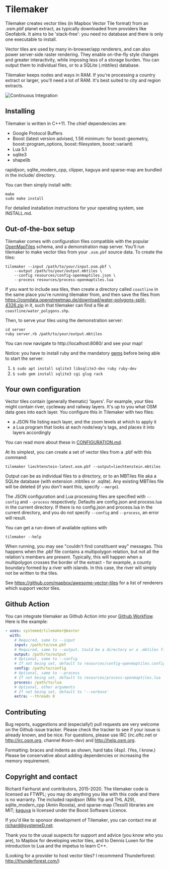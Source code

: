 # Tilemaker

Tilemaker creates vector tiles (in Mapbox Vector Tile format) from an .osm.pbf planet extract, as typically downloaded from providers like Geofabrik. It aims to be 'stack-free': you need no database and there is only one executable to install.

Vector tiles are used by many in-browser/app renderers, and can also power server-side raster rendering. They enable on-the-fly style changes and greater interactivity, while imposing less of a storage burden. You can output them to individual files, or to a SQLite (.mbtiles) database.

Tilemaker keeps nodes and ways in RAM. If you're processing a country extract or larger, you'll need a lot of RAM. It's best suited to city and region extracts.

![Continuous Integration](https://github.com/systemeD/tilemaker/workflows/Continuous%20Integration/badge.svg)

## Installing

Tilemaker is written in C++11. The chief dependencies are:

* Google Protocol Buffers
* Boost (latest version advised, 1.56 minimum: for boost::geometry, boost::program_options, boost::filesystem, boost::variant)
* Lua 5.1
* sqlite3
* shapelib

rapidjson, sqlite_modern_cpp, clipper, kaguya and sparse-map are bundled in the include/ directory.

You can then simply install with:

    make
    sudo make install
	
For detailed installation instructions for your operating system, see INSTALL.md.

## Out-of-the-box setup

Tilemaker comes with configuration files compatible with the popular [OpenMapTiles](https://openmaptiles.org) schema, and a demonstration map server. You'll run tilemaker to make vector tiles from your `.osm.pbf` source data. To create the tiles:

    tilemaker --input /path/to/your/input.osm.pbf \
        --output /path/to/your/output.mbtiles \
        --config resources/config-openmaptiles.json \
        --process resources/process-openmaptiles.lua

If you want to include sea tiles, then create a directory called `coastline` in the same place you're running tilemaker from, and then save the files from https://osmdata.openstreetmap.de/download/water-polygons-split-4326.zip in it, such that tilemaker can find a file at `coastline/water_polygons.shp`.

Then, to serve your tiles using the demonstration server:

    cd server
    ruby server.rb /path/to/your/output.mbtiles

You can now navigate to http://localhost:8080/ and see your map!

Notice: you have to install ruby and the mandatory [gems](https://en.wikipedia.org/wiki/RubyGems) before being able to start the server:    

1. `$ sudo apt install sqlite3 libsqlite3-dev ruby ruby-dev`
2. `$ sudo gem install sqlite3 cgi glug rack`

## Your own configuration

Vector tiles contain (generally thematic) 'layers'. For example, your tiles might contain river, cycleway and railway layers. It's up to you what OSM data goes into each layer. You configure this in Tilemaker with two files:

* a JSON file listing each layer, and the zoom levels at which to apply it
* a Lua program that looks at each node/way's tags, and places it into layers accordingly

You can read more about these in [CONFIGURATION.md](CONFIGURATION.md).

At its simplest, you can create a set of vector tiles from a .pbf with this command:

    tilemaker liechtenstein-latest.osm.pbf --output=liechtenstein.mbtiles

Output can be as individual files to a directory, or to an MBTiles file aka a SQLite database (with extension .mbtiles or .sqlite). Any existing MBTiles file will be deleted (if you don't want this, specify `--merge`).

The JSON configuration and Lua processing files are specified with `--config` and `--process` respectively. Defaults are config.json and process.lua in the current directory. If there is no config.json and process.lua in the current directory, and you do not specify `--config` and `--process`, an error will result.

You can get a run-down of available options with

    tilemaker --help

When running, you may see "couldn't find constituent way" messages. This happens when the .pbf file contains a multipolygon relation, but not all the relation's members are present. Typically, this will happen when a multipolygon crosses the border of the extract - for example, a county boundary formed by a river with islands. In this case, the river will simply not be written to the tiles.

See https://github.com/mapbox/awesome-vector-tiles for a list of renderers which support vector tiles.

## Github Action
You can integrate tilemaker as Github Action into your [Github Workflow](https://help.github.com/en/actions).  
Here is the example:
```yaml
- uses: systemed/tilemaker@master
  with:
    # Required, same to --input
    input: /path/to/osm.pbf
    # Required, same to --output. Could be a directory or a .mbtiles files
    output: /path/to/output
    # Optional, same to --config
    # If not being set, default to resources/config-openmaptiles.config
    config: /path/to/config
    # Optional, same to --process
    # If not being set, default to resources/process-openmaptiles.lua
    process: /path/to/lua
    # Optional, other arguments
    # If not being set, default to '--verbose'
    extra: --threads 0
```

## Contributing

Bug reports, suggestions and (especially!) pull requests are very welcome on the Github issue tracker. Please check the tracker to see if your issue is already known, and be nice. For questions, please use IRC (irc.oftc.net or http://irc.osm.org, channel #osm-dev) and http://help.osm.org.

Formatting: braces and indents as shown, hard tabs (4sp). (Yes, I know.) Please be conservative about adding dependencies or increasing the memory requirement.

## Copyright and contact

Richard Fairhurst and contributors, 2015-2020. The tilemaker code is licensed as FTWPL; you may do anything you like with this code and there is no warranty. The included rapidjson (Milo Yip and THL A29), sqlite_modern_cpp (Amin Roosta), and sparse-map (Tessil) libraries are MIT; [kaguya](https://github.com/satoren/kaguya) is licensed under the Boost Software Licence.

If you'd like to sponsor development of Tilemaker, you can contact me at richard@systemeD.net.

Thank you to the usual suspects for support and advice (you know who you are), to Mapbox for developing vector tiles, and to Dennis Luxen for the introduction to Lua and the impetus to learn C++.

(Looking for a provider to host vector tiles? I recommend Thunderforest: http://thunderforest.com/)
